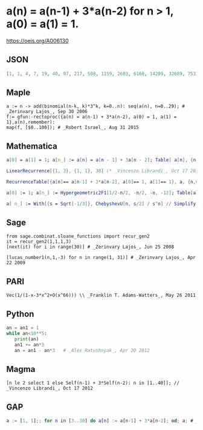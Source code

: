 # a\(n\) \= a\(n\-1\) \+ 3\*a\(n\-2\) for n \> 1, a\(0\) \= a\(1\) \= 1\.
https://oeis.org/A006130
## JSON
```JSON
[1, 1, 4, 7, 19, 40, 97, 217, 508, 1159, 2683, 6160, 14209, 32689, 75316, 173383, 399331, 919480, 2117473, 4875913, 11228332, 25856071, 59541067, 137109280, 315732481, 727060321, 1674257764, 3855438727, 8878212019, 20444528200]
```
## Maple
```Maple
a := n -> add(binomial(n-k, k)*3^k, k=0..n): seq(a(n), n=0..29); # _Zerinvary Lajos_, Sep 30 2006
f:= gfun:-rectoproc({a(n) = a(n-1) + 3*a(n-2), a(0) = 1, a(1) = 1},a(n),remember):
map(f, [$0..100]); # _Robert Israel_, Aug 31 2015
```
## Mathematica
```Mathematica
a[0] = a[1] = 1; a[n_] := a[n] = a[n - 1] + 3a[n - 2]; Table[ a[n], {n, 0, 30}]
```
```Mathematica
LinearRecurrence[{1, 3}, {1, 1}, 30] (* _Vincenzo Librandi_, Oct 17 2012 *)
```
```Mathematica
RecurrenceTable[{a[n]== a[n-1] + 3*a[n-2], a[0]== 1, a[1]== 1}, a, {n,0,30}] (* _G. C. Greubel_, Aug 30 2015 *)
```
```Mathematica
a[0] := 1; a[n_] := Hypergeometric2F1[1/2-n/2, -n/2, -n, -12]; Table[a[n], {n, 0, 29}] (* _Peter Luschny_, Feb 18 2018 *)
```
```Mathematica
a[ n_] := With[{s = Sqrt[-1/3]}, ChebyshevU[n, s/2] / s^n] // Simplify; (* _Michael Somos_, Nov 04 2018 *)
```
## Sage
```Sage
from sage.combinat.sloane_functions import recur_gen2
it = recur_gen2(1,1,1,3)
[next(it) for i in range(30)] # _Zerinvary Lajos_, Jun 25 2008
```
```Sage
[lucas_number1(n,1,-3) for n in range(1, 31)] # _Zerinvary Lajos_, Apr 22 2009
```
## PARI
```PARI
Vec(1/(1-x-3*x^2+O(x^66))) \\ _Franklin T. Adams-Watters_, May 26 2011
```
## Python
```Python
an = an1 = 1
while an<10**5:
   print(an)
   an1 += an*3
   an = an1 - an*3   # _Alex Ratushnyak_, Apr 20 2012
```
## Magma
```Magma
[n le 2 select 1 else Self(n-1) + 3*Self(n-2): n in [1..40]]; // _Vincenzo Librandi_, Oct 17 2012
```
## GAP
```GAP
a := [1, 1];; for n in [3..30] do a[n] := a[n-1] + 3*a[n-2]; od; a; # _Muniru A Asiru_, Feb 18 2018
```
